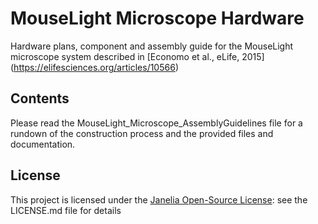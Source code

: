 # MouseLight Microscope Hardware

Hardware plans, component and assembly guide for the MouseLight microscope system described in [Economo et al., eLife, 2015] (https://elifesciences.org/articles/10566)

## Contents
Please read the MouseLight_Microscope_AssemblyGuidelines file for a rundown of the construction process and the provided files and documentation.


## License
This project is licensed under the [Janelia Open-Source License](https://www.janelia.org/open-science/philosophy): see the LICENSE.md file for details

